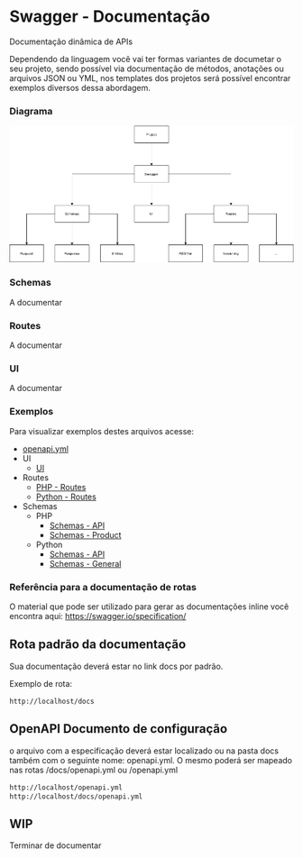 # Swagger - Documentação

Documentação dinâmica de APIs

Dependendo da linguagem você vai ter formas variantes de documetar o seu projeto, sendo possível via documentação de métodos, anotações ou arquivos JSON ou YML, nos templates dos projetos será possível encontrar exemplos diversos dessa abordagem.

### Diagrama

![Swagger](../images/swagger-projeto.png)

### Schemas
A documentar
### Routes
A documentar
### UI
A documentar

### Exemplos
Para visualizar exemplos destes arquivos acesse:
* [openapi.yml](https://github.com/andersoncontreira/serverless-python-template/blob/main/public/swagger/openapi.yml)
* UI
    * [UI](https://github.com/andersoncontreira/serverless-python-template/blob/main/public/swagger/index.html)
* Routes
    * [PHP - Routes](../../examples/php/openapi/routes/routes.php)
    * [Python - Routes](https://github.com/andersoncontreira/serverless-python-template/blob/main/app.py)
* Schemas
    * PHP
        * [Schemas - API](../../examples/php/openapi/schemas/Api.yaml)
        * [Schemas - Product](../../examples/php/openapi/schemas/Entity/Product.yaml)
    * Python
        * [Schemas - API](https://github.com/andersoncontreira/serverless-python-template/blob/main/application/openapi/api_schemas.py)
        * [Schemas - General](https://github.com/andersoncontreira/serverless-python-template/blob/main/application/openapi/schemas.py)


### Referência para a documentação de rotas
O material que pode ser utilizado para gerar as documentações inline você encontra aqui: https://swagger.io/specification/

## Rota padrão da documentação
Sua documentação deverá estar no link docs por padrão.

Exemplo de rota:
```
http://localhost/docs
```

## OpenAPI Documento de configuração
o arquivo com a especificação deverá estar localizado ou na pasta docs também com o seguinte nome: openapi.yml.  O mesmo poderá ser mapeado nas rotas /docs/openapi.yml ou /openapi.yml
```
http://localhost/openapi.yml
http://localhost/docs/openapi.yml
```
## WIP
Terminar de documentar
